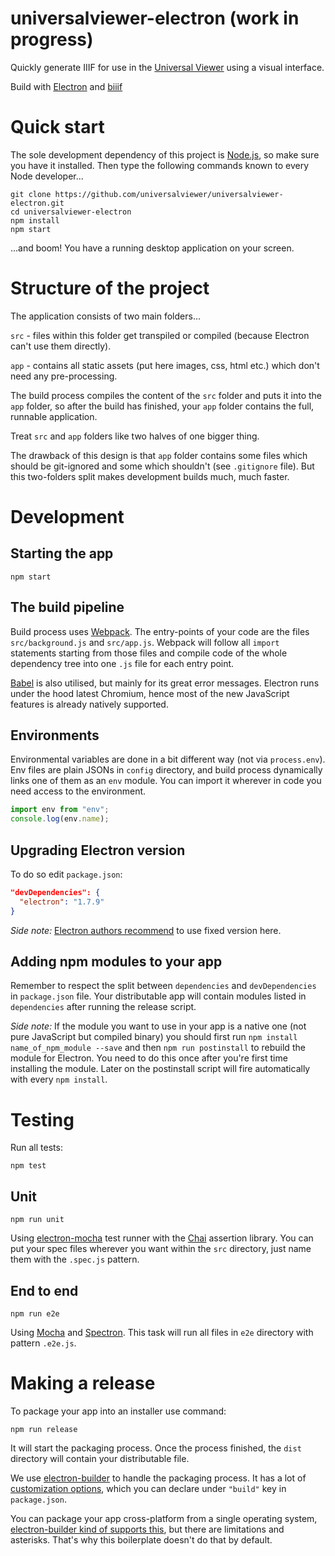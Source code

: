 # universalviewer-electron (work in progress)

Quickly generate IIIF for use in the [Universal Viewer](https://universalviewer.io) using a visual interface.

Build with [Electron](http://electron.atom.io) and [biiif](http://github.com/edsilv/biiif)

# Quick start

The sole development dependency of this project is [Node.js](https://nodejs.org), so make sure you have it installed.
Then type the following commands known to every Node developer...
```
git clone https://github.com/universalviewer/universalviewer-electron.git
cd universalviewer-electron
npm install
npm start
```
...and boom! You have a running desktop application on your screen.

# Structure of the project

The application consists of two main folders...

`src` - files within this folder get transpiled or compiled (because Electron can't use them directly).

`app` - contains all static assets (put here images, css, html etc.) which don't need any pre-processing.

The build process compiles the content of the `src` folder and puts it into the `app` folder, so after the build has finished, your `app` folder contains the full, runnable application.

Treat `src` and `app` folders like two halves of one bigger thing.

The drawback of this design is that `app` folder contains some files which should be git-ignored and some which shouldn't (see `.gitignore` file). But this two-folders split makes development builds much, much faster.

# Development

## Starting the app

```
npm start
```

## The build pipeline

Build process uses [Webpack](https://webpack.js.org/). The entry-points of your code are the files `src/background.js` and `src/app.js`. Webpack will follow all `import` statements starting from those files and compile code of the whole dependency tree into one `.js` file for each entry point.

[Babel](http://babeljs.io/) is also utilised, but mainly for its great error messages. Electron runs under the hood latest Chromium, hence most of the new JavaScript features is already natively supported.

## Environments

Environmental variables are done in a bit different way (not via `process.env`). Env files are plain JSONs in `config` directory, and build process dynamically links one of them as an `env` module. You can import it wherever in code you need access to the environment.
```js
import env from "env";
console.log(env.name);
```

## Upgrading Electron version

To do so edit `package.json`:
```json
"devDependencies": {
  "electron": "1.7.9"
}
```
*Side note:* [Electron authors recommend](http://electron.atom.io/docs/tutorial/electron-versioning/) to use fixed version here.

## Adding npm modules to your app

Remember to respect the split between `dependencies` and `devDependencies` in `package.json` file. Your distributable app will contain modules listed in `dependencies` after running the release script.

*Side note:* If the module you want to use in your app is a native one (not pure JavaScript but compiled binary) you should first  run `npm install name_of_npm_module --save` and then `npm run postinstall` to rebuild the module for Electron. You need to do this once after you're first time installing the module. Later on the postinstall script will fire automatically with every `npm install`.

# Testing

Run all tests:
```
npm test
```

## Unit

```
npm run unit
```
Using [electron-mocha](https://github.com/jprichardson/electron-mocha) test runner with the [Chai](http://chaijs.com/api/assert/) assertion library. You can put your spec files wherever you want within the `src` directory, just name them with the `.spec.js` pattern.

## End to end

```
npm run e2e
```
Using [Mocha](https://mochajs.org/) and [Spectron](http://electron.atom.io/spectron/). This task will run all files in `e2e` directory with pattern `.e2e.js`.

# Making a release

To package your app into an installer use command:
```
npm run release
```

It will start the packaging process. Once the process finished, the `dist` directory will contain your distributable file.

We use [electron-builder](https://github.com/electron-userland/electron-builder) to handle the packaging process. It has a lot of [customization options](https://www.electron.build/configuration/configuration), which you can declare under `"build"` key in `package.json`.

You can package your app cross-platform from a single operating system, [electron-builder kind of supports this](https://www.electron.build/multi-platform-build), but there are limitations and asterisks. That's why this boilerplate doesn't do that by default.
